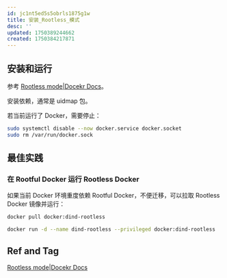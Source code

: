 ```yaml
---
id: jc1nt5ed5s5obrls1875g1w
title: 安装_Rootless_模式
desc: ''
updated: 1750389244662
created: 1750384217871
---
```


## 安装和运行

参考 [Rootless mode|Docekr Docs](https://docs.docker.com/engine/security/rootless/#distribution-specific-hint)。

安装依赖，通常是 uidmap 包。

若当前运行了 Docker，需要停止：

```bash
sudo systemctl disable --now docker.service docker.socket
sudo rm /var/run/docker.sock
```

## 最佳实践

### 在 Rootful Docker 运行 Rootless Docker

如果当前 Docker 环境重度依赖 Rootful Docker，不便迁移，可以拉取 Rootless Docker 镜像并运行：

```bash
docker pull docker:dind-rootless
```

```bash
docker run -d --name dind-rootless --privileged docker:dind-rootless
```

## Ref and Tag

[Rootless mode|Docekr Docs](https://docs.docker.com/engine/security/rootless/)